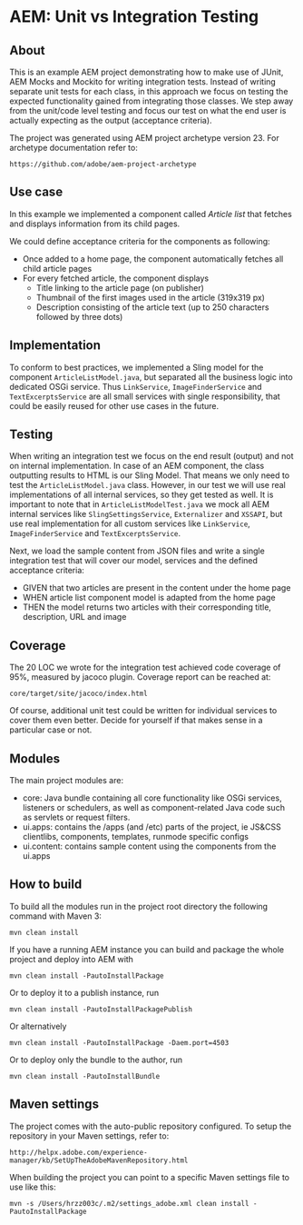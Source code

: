 # AEM: Unit vs Integration Testing

## About

This is an example AEM project demonstrating how to make use of JUnit, AEM Mocks and Mockito for writing integration tests.
Instead of writing separate unit tests for each class, in this approach we focus on testing the expected functionality gained from integrating those classes.
We step away from the unit/code level testing and focus our test on what the end user is actually expecting as the output (acceptance criteria).

The project was generated using AEM project archetype version 23. For archetype documentation refer to: 
    
    https://github.com/adobe/aem-project-archetype 

## Use case

In this example we implemented a component called _Article list_ that fetches and displays information from its child pages.

We could define acceptance criteria for the components as following:
* Once added to a home page, the component automatically fetches all child article pages
* For every fetched article, the component displays
    * Title linking to the article page (on publisher)
    * Thumbnail of the first images used in the article (319x319 px)
    * Description consisting of the article text (up to 250 characters followed by three dots)   

## Implementation

To conform to best practices, we implemented a Sling model for the component `ArticleListModel.java`, but separated all the business logic into dedicated OSGi service.
Thus `LinkService`, `ImageFinderService` and `TextExcerptsService` are all small services with single responsibility, that could be easily reused for other use cases in the future.

## Testing

When writing an integration test we focus on the end result (output) and not on internal implementation. In case of an AEM component, the class outputting results to HTML is our Sling Model.
That means we only need to test the `ArticleListModel.java` class. However, in our test we will use real implementations of all internal services, so they get tested as well.
It is important to note that in `ArticleListModelTest.java` we mock all AEM internal services like `SlingSettingsService`, `Externalizer` and `XSSAPI`, but use real implementation for all custom services like `LinkService`, `ImageFinderService` and `TextExcerptsService`.

Next, we load the sample content from JSON files and write a single integration test that will cover our model, services and the defined acceptance criteria:
* GIVEN that two articles are present in the content under the home page
* WHEN article list component model is adapted from the home page
* THEN the model returns two articles with their corresponding title, description, URL and image

## Coverage

The 20 LOC we wrote for the integration test achieved code coverage of 95%, measured by jacoco plugin. Coverage report can be reached at:

    core/target/site/jacoco/index.html
    
Of course, additional unit test could be written for individual services to cover them even better. 
Decide for yourself if that makes sense in a particular case or not.

## Modules

The main project modules are:

* core: Java bundle containing all core functionality like OSGi services, listeners or schedulers, as well as component-related Java code such as servlets or request filters.
* ui.apps: contains the /apps (and /etc) parts of the project, ie JS&CSS clientlibs, components, templates, runmode specific configs
* ui.content: contains sample content using the components from the ui.apps

## How to build

To build all the modules run in the project root directory the following command with Maven 3:

    mvn clean install

If you have a running AEM instance you can build and package the whole project and deploy into AEM with

    mvn clean install -PautoInstallPackage

Or to deploy it to a publish instance, run

    mvn clean install -PautoInstallPackagePublish

Or alternatively

    mvn clean install -PautoInstallPackage -Daem.port=4503

Or to deploy only the bundle to the author, run

    mvn clean install -PautoInstallBundle

## Maven settings

The project comes with the auto-public repository configured. To setup the repository in your Maven settings, refer to:

    http://helpx.adobe.com/experience-manager/kb/SetUpTheAdobeMavenRepository.html

When building the project you can point to a specific Maven settings file to use like this:
    
    mvn -s /Users/hrzz003c/.m2/settings_adobe.xml clean install -PautoInstallPackage
